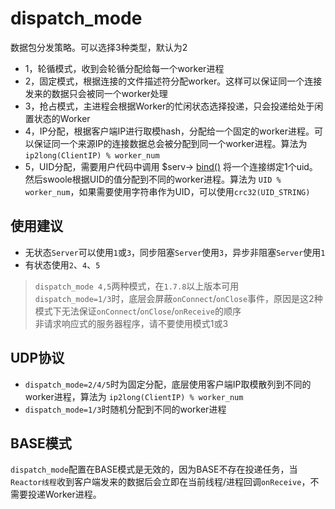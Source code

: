 # dispatch_mode

数据包分发策略。可以选择3种类型，默认为2

* 1，轮循模式，收到会轮循分配给每一个worker进程
* 2，固定模式，根据连接的文件描述符分配worker。这样可以保证同一个连接发来的数据只会被同一个worker处理
* 3，抢占模式，主进程会根据Worker的忙闲状态选择投递，只会投递给处于闲置状态的Worker
* 4，IP分配，根据客户端IP进行取模hash，分配给一个固定的worker进程。可以保证同一个来源IP的连接数据总会被分配到同一个worker进程。算法为 `ip2long(ClientIP) % worker_num`
* 5，UID分配，需要用户代码中调用 $serv-> [bind()](/wiki/page/369.html) 将一个连接绑定1个uid。然后swoole根据UID的值分配到不同的worker进程。算法为 `UID % worker_num`，如果需要使用字符串作为UID，可以使用`crc32(UID_STRING)`

使用建议
----
* 无状态`Server`可以使用`1`或`3`，同步阻塞`Server`使用`3`，异步非阻塞`Server`使用`1`
* 有状态使用`2`、`4`、`5`

> `dispatch_mode 4,5`两种模式，在`1.7.8`以上版本可用  
> `dispatch_mode=1/3`时，底层会屏蔽`onConnect`/`onClose`事件，原因是这2种模式下无法保证`onConnect`/`onClose`/`onReceive`的顺序      
> 非请求响应式的服务器程序，请不要使用模式1或3

UDP协议
-----
* `dispatch_mode=2/4/5`时为固定分配，底层使用客户端IP取模散列到不同的worker进程，算法为 `ip2long(ClientIP) % worker_num`
* `dispatch_mode=1/3`时随机分配到不同的worker进程

BASE模式
-----
`dispatch_mode`配置在BASE模式是无效的，因为BASE不存在投递任务，当`Reactor线程`收到客户端发来的数据后会立即在当前线程/进程回调`onReceive`，不需要投递Worker进程。




